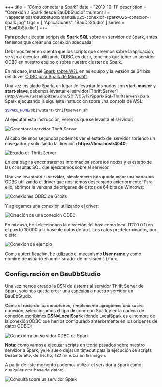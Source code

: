 +++
title = "Cómo conectar a Spark"
date = "2019-10-11"
description = "Conexión a Spark desde BauDbStudio"
thumbnail = "/applications/baudbstudio/manual/025-conexion-spark/025-conexion-spark.jpg"
tags = [ "Aplicaciones", "BauDbStudio" ]
series = ["BauDbStudio"]
+++

Para poder ejecutar scripts de **Spark SQL** sobre un servidor de Spark, antes tenemos que crear una conexión adecuada.
	
Debemos tener en cuenta que los scripts que creemos sobre la aplicación, se van a ejecutar utilizando ODBC, es decir,
tenemos que tener un servidor ODBC en nuestro equipo o sobre nuestro cluster de Spark.
	
En mi caso, instalé [Spark sobre WSL](/blog/articles/big-data/instalacion-spark/instalacion-spark) en mi equipo y la versión de
64 bits del driver [ODBC para Spark de Microsoft](https://www.microsoft.com/en-us/download/details.aspx?id=49883).
	
Una vez instalado Spark, en lugar de levantar los nodos con **start-master** y **start-slave**, debemos levantar
el servidor [Thrift Server] (http://www.russellspitzer.com/2017/05/19/Spark-Sql-Thriftserver/) para Spark ejecutando la siguiente instrucción sobre una consola de WSL:
 
```bash
$SPARK_HOME/sbin/start-thriftserver.sh
```

Al ejecutar esta instrucción, veremos que se levanta el servidor:

![Conectar al servidor Thrift Server](/blog/applications/baudbstudio/manual/025-conexion-spark/servidor-odbc-spark.jpg "Conectar al servidor Thrift Server de Spark para ODBC")
			
Al cabo de unos segundos podemos ver el estado del servidor abriendo un navegador y solicitando la dirección **https://localhost:4040**:
	
![Estado de Thrift Server](/blog/applications/baudbstudio/manual/025-conexion-spark/estado-thrift-server.jpg "Estado del servidor ODBC Thrift Server")
 
En esa página encontraremos información sobre los nodos y el estado de las consultas SQL que ejecutemos sobre el servidor.

Una vez levantado el servidor, simplemente nos queda crear una conexión ODBC utilizando el driver que nos hemos descargado
anteriormente. Para ello, abrimos la ventana de orígenes de datos de 64 bits de Windows:
 	
![Conexiones ODBC de 64bits](/blog/applications/baudbstudio/manual/025-conexion-spark/conexiones-odbc-64.jpg "Conexiones a orígenes de datos ODBC de 64bits de Windows")	
			
Y agregamos una conexión utilizando el driver:

![Creación de una conexion ODBC](/blog/applications/baudbstudio/manual/025-conexion-spark/conexion-odbc-spark.jpg "Creación de una conexion a ODBC Spark")
			
En mi caso, he seleccionado la dirección del host como local (127.0.0.1) en el puerto 10.000 a la base de datos default. Los datos
predeterminados, por cierto:
	
![Conexion de ejemplo](/blog/applications/baudbstudio/manual/025-conexion-spark/conexion-odbc-spark-sample.jpg "Conexion de ejemplo al servidor ODBC de Spark")
			
Como autentificación, he utilizado el mecanismo **User name** y como nombre de usuario el administrador
de mi sistema Linux.

## Configuración en BauDbStudio

Una vez hemos creado la DSN de sistema al servidor Thrift Server de Spark, sólo nos queda crear una 
[conexión](/blog/applications/baudbstudio/manual/020-conexiones/020-conexiones) a nuestro servidor en BauDbStudio.
	
Como el resto de las conexiones, simplemente agregamos una nueva conexión, seleccionamos el tipo de conexión Spark y en
la cadena de conexión escribimos **DSN=LocalSpark** (donde LocalSpark es el nombre de la conexión ODBC que hemos
configurado anteriormente en los orígenes de datos ODBC):
	
![Conexión a un servidor ODBC de Spark](/blog/applications/baudbstudio/manual/025-conexion-spark/conexion-spark-baudbstudio.jpg "Conexión a un servidor ODBC de Spark utilizando BauDbStudio")	
			
**Nota:** como vamos a ejecutar scripts en teoría pesados sobre nuestro servidor a Spark, yo le suelo
dejar un timeout para la ejecución de scripts bastante alto, de hecho, 120 minutos en la imagen.
	
A partir de este momento podemos utilizar el servidor a Spark como cualquier otra base de datos:

![Consulta sobre un servidor Spark](/blog/applications/baudbstudio/manual/025-conexion-spark/consulta-spark.jpg "Consulta sobre un servidor Spark utilizando ODBC en BauDbStudio")